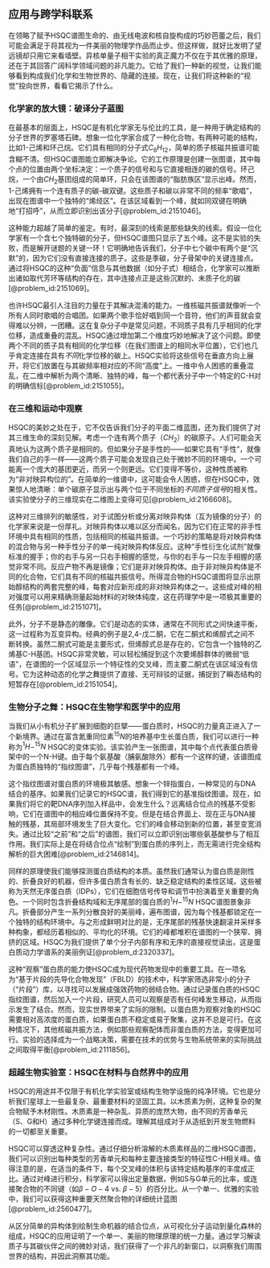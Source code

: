 ## 应用与跨学科联系

在领略了赋予HSQC谱图生命的、由无线电波和核自旋构成的巧妙芭蕾之后，我们可能会满足于将其视为一件美丽的物理学作品而止步。但这样做，就好比发明了望远镜却只用它来看墙壁。异核单量子相干实验的真正魔力不仅在于其优雅的原理，还在于其回答广阔科学领域问题的非凡能力。它给了我们一种新的视觉，让我们能够看到构成我们化学和生物世界的、隐藏的连接。现在，让我们将这种新的“视觉”投向世界，看看它揭示了什么。

### 化学家的放大镜：破译分子蓝图

在最基本的层面上，HSQC是有机化学家无与伦比的工具，是一种用于确定结构的分子世界的罗塞塔石碑。想象一位化学家合成了一种化合物，有两种可能的结构，比如1-己烯和环己烷。它们具有相同的分子式$C_6H_{12}$，简单的质子核磁共振谱可能含糊不清。但HSQC谱图能立即解决争论。它的工作原理是创建一张图谱，其中每个点的位置由两个坐标决定：一个质子的信号和与它直接相连的碳的信号。环己烷，一个由$CH_2$基团组成的简单环，只会在该图谱的“脂肪族区”显示出峰。然而，1-己烯拥有一个连有质子的碳-碳双键。这些质子和碳以非常不同的频率“歌唱”，出现在图谱中一个独特的“烯烃区”。在该区域看到一个峰，就如同双键在明确地“打招呼”，从而立即识别出该分子[@problem_id:2151046]。

这种能力超越了简单的鉴定。有时，最深刻的线索是那些缺失的线索。假设一位化学家有一个含七个独特碳的分子，但HSQC谱图只显示了五个峰。这不是实验的失败，而是解开谜题的关键一环！它明确地告诉我们，分子中七个碳中有两个是“沉默”的，因为它们没有直接连接的质子。这些是季碳，分子骨架中的关键连接点。通过将HSQC的这种“负面”信息与其他数据（如分子式）相结合，化学家可以推断出诸如取代芳环等结构的存在，其中连接点正是这些沉默的、未质子化的碳[@problem_id:2151069]。

也许HSQC最引人注目的力量在于其解决混淆的能力。一维核磁共振谱就像听一个所有人同时歌唱的合唱团。如果两个歌手恰好唱到同一个音符，他们的声音就会变得难以分辨，一团糟。这在复杂分子中是常见问题，不同质子具有几乎相同的化学位移，造成重叠的混乱。HSQC通过增加第二个维度巧妙地解决了这个问题。即使两个不同的质子具有相同的化学位移（在我们图谱上的相同水平位置），它们也几乎肯定连接在具有*不同*化学位移的碳上。HSQC实验将这些信号在垂直方向上展开，将它们放置在与其碳频率相对应的不同“高度”上。一维中令人困惑的重叠混乱，在二维中解析为两个清晰、独特的峰，每一个都代表分子中一个特定的C-H对的明确信标[@problem_id:2151055]。

### 在三维和运动中观察

HSQC的美妙之处在于，它不仅告诉我们分子的平面二维蓝图，还为我们提供了对其三维生命的深刻见解。考虑一个连有两个质子（$CH_2$）的碳原子。人们可能会天真地认为这两个质子是相同的。但如果分子是手性的——如果它具有“手性”，就像我们自己的手一样——这两个质子可能会发现自己处于微妙不同的环境中。一个可能离一个庞大的基团更近，而另一个则更远。它们变得不等价，这种性质被称为“非对映异构位的”。在简单的一维谱中，这可能会令人困惑，但在HSQC中，效果惊人地清晰：单个碳原子显示出与两个位于不同坐标的*不同质子信号*的相关性。该实验使分子的三维现实在二维图上变得可见[@problem_id:2166608]。

这种对三维排列的敏感性，对于试图分析或分离对映异构体（互为镜像的分子）的化学家来说是一份厚礼。对映异构体以难以区分而闻名，因为它们在正常的非手性环境中具有相同的性质，包括相同的核磁共振谱。一个巧妙的策略是将对映异构体的混合物与另一种手性分子的单一纯对映异构体反应。这种“手性衍生化试剂”就像标准的握手；你的右手与另一只右手相握的感觉，与你的右手与一只左手相握的感觉非常不同。反应产物不再是镜像；它们是非对映异构体。由于非对映异构体是不同的化合物，它们具有不同的核磁共振信号。所得混合物的HSQC谱图将显示出原始醇结构的两套完整的峰，每套对应新形成的非对映异构体之一。这些成对峰的相对强度可以用来精确测量起始材料的对映体纯度，这在药理学中是一项极其重要的任务[@problem_id:2151071]。

此外，分子不是静态的雕像。它们是动态的实体，通常在不同形式之间快速平衡，这一过程称为互变异构。经典的例子是2,4-戊二酮，它在二酮式和烯醇式之间不断转换。虽然二酮式可能是主要形式，但烯醇式总是存在的，它包含一个独特的乙烯基C-H基团。HSQC非常灵敏，可以轻松捕捉到这个次要烯醇群体的微弱“低语”，在谱图的一个区域显示一个特征性的交叉峰，而主要二酮式在该区域没有信号。它为这种动态的化学之舞提供了直接、无可辩驳的证据，捕捉到了瞬态结构的短暂存在[@problem_id:2151054]。

### 生物分子之舞：HSQC在生物学和医学中的应用

当我们从小有机分子扩展到细胞的巨擘——蛋白质时，HSQC的力量真正进入了一个新境界。通过在富含氮重同位素$^{15}N$的培养基中生长蛋白质，我们可以进行一种称为$^{1}H-^{15}N$ HSQC的变体实验。该实验产生一张图谱，其中每个点代表蛋白质骨架中的一个N-H键。由于每个氨基酸（脯氨酸除外）都有一个这样的键，该谱图成为蛋白质独特的“指纹图谱”，几乎每个残基都有一个峰。

这个指纹图谱对蛋白质的环境极其敏感。想象一个锌指蛋白，一种常见的与DNA结合的基序。如果我们记录它的HSQC谱，我们得到它的基准指纹图谱。现在，如果我们将它的靶DNA序列加入样品中，会发生什么？远离结合位点的残基不受影响，它们在谱图中的相应峰位置保持不变。但是在结合界面上、现在正与DNA接触的残基，其局部环境发生了巨大变化。它们的峰会移动到新的位置，甚至变宽消失。通过比较“之前”和“之后”的谱图，我们可以立即识别出哪些氨基酸参与了相互作用。我们实际上是在将结合位点“绘制”到蛋白质的序列上，而无需进行完全结构解析的巨大困难[@problem_id:2146814]。

同样的原理使我们能够探测蛋白质结构的本质。虽然我们通常认为蛋白质是刚性的、折叠良好的机器，但许多蛋白质含有长的、缺乏稳定结构的柔性区域。这些被称为天然无序蛋白质（IDPs），它们在细胞信号传导和调节中扮演着至关重要的角色。一个同时包含折叠结构域和无序尾部的蛋白质的$^{1}H-^{15}N$ HSQC谱图景象非凡。折叠部分产生一系列分散良好的美丽峰，遍布图谱，因为每个残基都锁定在一个独特的结构环境中。与之形成鲜明对比的是，无序尾部的残基快速翻滚并采样多种构象，都经历着相似的、平均化的环境。它们的峰都堆积在谱图的一个狭窄、拥挤的区域。HSQC为我们提供了单个分子内部有序和无序的直接视觉读出，这是蛋白质动力学谱系的美丽例证[@problem_d:2320337]。

这种“观察”蛋白质的能力使HSQC成为现代药物发现中的重要工具。在一项名为“基于片段的先导化合物发现”（FBLD）的技术中，科学家筛选非常小的分子（“片段”）库，以寻找可以发展成强效药物的弱结合物。通过记录蛋白质的HSQC指纹图谱，然后加入一个片段，研究人员可以观察是否有任何峰发生移动，从而指示发生了结合。然而，现实世界带来了实际的限制。以蛋白质为观察对象的HSQC需要相对高浓度的蛋白质，如果蛋白质不稳定或易于聚集，这并不总是可行。在这种情况下，其他核磁共振方法，例如那些观察配体而非蛋白质的方法，变得更加可行。实验的选择成为一个战略决策，需要在技术的优势与生物系统带来的实际挑战之间取得平衡[@problem_id:2111856]。

### 超越生物实验室：HSQC在材料与自然界中的应用

HSQC的用途并不仅限于有机化学实验室或结构生物学设施的纯净环境。它也是分析我们星球上一些最复杂、最重要材料的坚固工具。以木质素为例，这种复杂的聚合物赋予木材刚性。木质素是一种杂乱、异质的庞然大物，由不同的芳香单元（S、G和H）通过多种化学键连接而成。理解其组成对于从造纸到开发生物燃料的一切都至关重要。

HSQC可以穿透这种复杂性。通过仔细分析溶解的木质素样品的二维HSQC谱图，我们可以识别出每种类型的芳香单元和每种主要连接类型的特征性C-H相关峰。值得注意的是，在适当的条件下，每个交叉峰的体积与该特定结构基序的丰度成正比。通过对峰进行积分，科学家可以得出定量数据，例如S与G单元的比率，或连接聚合物的不同键（如$\beta-O-4$ vs. $\beta-5$）的百分比。从一个单一、优雅的实验中，我们可以获得这种重要天然聚合物的详细统计蓝图[@problem_id:2560477]。

从区分简单的异构体到绘制生命机器的结合位点，从可视化分子运动到量化森林的组成，HSQC的应用证明了一个单一、美丽的物理原理的统一力量。通过学习解读质子与其碳伙伴之间的微妙对话，我们获得了一个非凡的新窗口，以洞察我们周围世界的结构，并因此洞察其功能。
